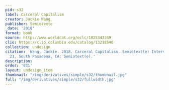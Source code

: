```yaml
---
pid: s32
label: Carceral Capitalism
creator: Jackie Wang
publisher: Semiotexte
_date: '2018'
format: book
source: http://www.worldcat.org/oclc/1025343349
clio: https://clio.columbia.edu/catalog/13218540
collection: undesign
citation: 'Wang, Jackie. 2018. Carceral Capitalism. Semiotext(e) Intervention Series
  21. South Pasadena, CA: Semiotext(e).'
description:
order: '031'
layout: undesign_item
thumbnail: "/img/derivatives/simple/s32/thumbnail.jpg"
full: "/img/derivatives/simple/s32/fullwidth.jpg"
---
```

